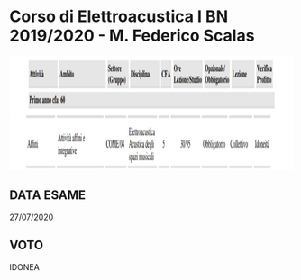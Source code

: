 Corso di Elettroacustica I BN 2019/2020 - M. Federico Scalas
========

<img src="https://github.com/SMERM/BN-Velitchkova/blob/master/Programma%20di%20studi/intestazione.jpeg" height="100">

<img src="https://github.com/SMERM/BN-Velitchkova/blob/master/Programma%20di%20studi/elettroacustica_IBN.jpeg" height="100">

DATA ESAME
-----
27/07/2020

VOTO
-----
IDONEA
